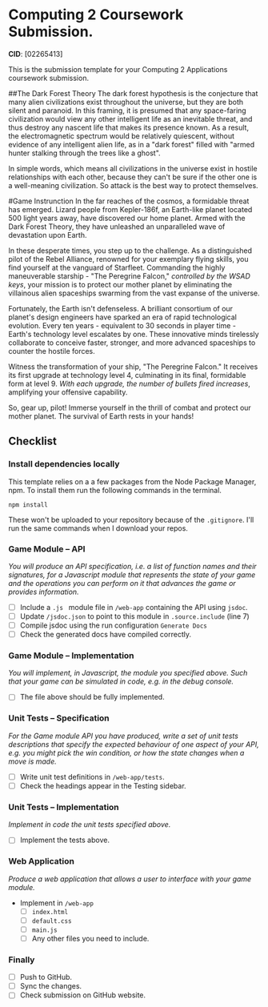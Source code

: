# Computing 2 Coursework Submission.
**CID**: [02265413]

This is the submission template for your Computing 2 Applications coursework submission.


##The Dark Forest Theory
The dark forest hypothesis is the conjecture that many alien civilizations exist throughout the universe, but they are both silent and paranoid. In this framing, it is presumed that any space-faring civilization would view any other intelligent life as an inevitable threat, and thus destroy any nascent life that makes its presence known. As a result, the electromagnetic spectrum would be relatively quiescent, without evidence of any intelligent alien life, as in a "dark forest" filled with "armed hunter stalking through the trees like a ghost".

In simple words, which means all civilizations in the universe exist in hostile relationships with each other, because they can't be sure if the other one is a well-meaning civilization. So attack is the best way to protect themselves.

#Game Instrunction
In the far reaches of the cosmos, a formidable threat has emerged. Lizard people from Kepler-186f, an Earth-like planet located 500 light years away, have discovered our home planet. Armed with the Dark Forest Theory, they have unleashed an unparalleled wave of devastation upon Earth.

In these desperate times, you step up to the challenge. As a distinguished pilot of the Rebel Alliance, renowned for your exemplary flying skills, you find yourself at the vanguard of Starfleet. Commanding the highly maneuverable starship - "The Peregrine Falcon," *controlled by the WSAD keys*, your mission is to protect our mother planet by eliminating the villainous alien spaceships swarming from the vast expanse of the universe.

Fortunately, the Earth isn't defenseless. A brilliant consortium of our planet's design engineers have sparked an era of rapid technological evolution. Every ten years - equivalent to 30 seconds in player time - Earth's technology level escalates by one. These innovative minds tirelessly collaborate to conceive faster, stronger, and more advanced spaceships to counter the hostile forces.

Witness the transformation of your ship, "The Peregrine Falcon." It receives its first upgrade at technology level 4, culminating in its final, formidable form at level 9. *With each upgrade, the number of bullets fired increases*, amplifying your offensive capability.

So, gear up, pilot! Immerse yourself in the thrill of combat and protect our mother planet. The survival of Earth rests in your hands!




## Checklist
### Install dependencies locally
This template relies on a a few packages from the Node Package Manager, npm.
To install them run the following commands in the terminal.
```properties
npm install
```
These won't be uploaded to your repository because of the `.gitignore`.
I'll run the same commands when I download your repos.

### Game Module – API
*You will produce an API specification, i.e. a list of function names and their signatures, for a Javascript module that represents the state of your game and the operations you can perform on it that advances the game or provides information.*

- [ ] Include a `.js ` module file in `/web-app` containing the API using `jsdoc`.
- [ ] Update `/jsdoc.json` to point to this module in `.source.include` (line 7)
- [ ] Compile jsdoc using the run configuration `Generate Docs`
- [ ] Check the generated docs have compiled correctly.

### Game Module – Implementation
*You will implement, in Javascript, the module you specified above. Such that your game can be simulated in code, e.g. in the debug console.*

- [ ] The file above should be fully implemented.

### Unit Tests – Specification
*For the Game module API you have produced, write a set of unit tests descriptions that specify the expected behaviour of one aspect of your API, e.g. you might pick the win condition, or how the state changes when a move is made.*

- [ ] Write unit test definitions in `/web-app/tests`.
- [ ] Check the headings appear in the Testing sidebar.

### Unit Tests – Implementation
*Implement in code the unit tests specified above.*

- [ ] Implement the tests above.

### Web Application
*Produce a web application that allows a user to interface with your game module.*

- Implement in `/web-app`
  - [ ] `index.html`
  - [ ] `default.css`
  - [ ] `main.js`
  - [ ] Any other files you need to include.

### Finally
- [ ] Push to GitHub.
- [ ] Sync the changes.
- [ ] Check submission on GitHub website.
